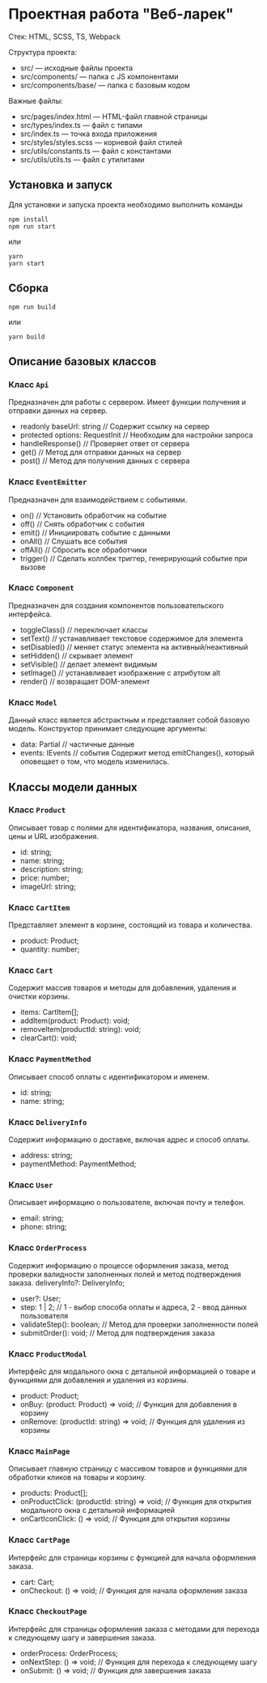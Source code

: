# Проектная работа "Веб-ларек"

Стек: HTML, SCSS, TS, Webpack

Структура проекта:
- src/ — исходные файлы проекта
- src/components/ — папка с JS компонентами
- src/components/base/ — папка с базовым кодом

Важные файлы:
- src/pages/index.html — HTML-файл главной страницы
- src/types/index.ts — файл с типами
- src/index.ts — точка входа приложения
- src/styles/styles.scss — корневой файл стилей
- src/utils/constants.ts — файл с константами
- src/utils/utils.ts — файл с утилитами

## Установка и запуск
Для установки и запуска проекта необходимо выполнить команды

```
npm install
npm run start
```

или

```
yarn
yarn start
```
## Сборка

```
npm run build
```

или

```
yarn build
```

## Описание базовых классов
### Класс `Api`
Предназначен для работы с сервером. Имеет функции получения и отправки данных на сервер.

- readonly baseUrl: string // Содержит ссылку на сервер
- protected options: RequestInit // Необходим для настройки запроса
- handleResponse() // Проверяет ответ от сервера
- get() // Метод для отправки данных на сервер
- post() // Метод для получения данных с сервера

### Класс `EventEmitter`
Предназначен для взаимодействием с событиями.

- on() // Установить обработчик на событие
- off() // Снять обработчик с события
- emit() // Инициировать событие с данными
- onAll() // Слушать все события
- offAll() // Сбросить все обработчики
- trigger() // Сделать коллбек триггер, генерирующий событие при вызове

### Класс `Component`
Предназначен для создания компонентов пользовательского интерфейса.

- toggleClass() // переключает классы
- setText() // устанавливает текстовое содержимое для элемента
- setDisabled() // меняет статус элемента на активный/неактивный
- setHidden() // скрывает элемент
- setVisible() // делает элемент видимым
- setImage() // устанавливает изображение с атрибутом alt
- render() // возвращает DOM-элемент

### Класс `Model`
Данный класс является абстрактным и представляет собой базовую модель. Конструктор принимает следующие аргументы:

- data: Partial // частичные данные
- events: IEvents // события Содержит метод emitChanges(), который оповещает о том, что модель изменилась.

## Классы модели данных
### Класс `Product`
Описывает товар с полями для идентификатора, названия, описания, цены и URL изображения.
- id: string;
- name: string;
- description: string;
- price: number;
- imageUrl: string;

### Класс `CartItem`
Представляет элемент в корзине, состоящий из товара и количества.
- product: Product;
- quantity: number;

### Класс `Cart`
Содержит массив товаров и методы для добавления, удаления и очистки корзины.
- items: CartItem[];
- addItem(product: Product): void;
- removeItem(productId: string): void;
- clearCart(): void;

### Класс `PaymentMethod`
Описывает способ оплаты с идентификатором и именем.
- id: string;
- name: string;

### Класс `DeliveryInfo`
Содержит информацию о доставке, включая адрес и способ оплаты.
- address: string;
- paymentMethod: PaymentMethod;

### Класс `User`
Описывает информацию о пользователе, включая почту и телефон.
- email: string;
- phone: string;

### Класс `OrderProcess`
Содержит информацию о процессе оформления заказа, метод проверки валидности заполненных полей и метод подтверждения заказа.
deliveryInfo?: DeliveryInfo;
- user?: User;
- step: 1 | 2; // 1 - выбор способа оплаты и адреса, 2 - ввод данных пользователя
- validateStep(): boolean; // Метод для проверки заполненности полей
- submitOrder(): void; // Метод для подтверждения заказа

### Класс `ProductModal`
Интерфейс для модального окна с детальной информацией о товаре и функциями для добавления и удаления из корзины.
- product: Product;
- onBuy: (product: Product) => void; // Функция для добавления в корзину
- onRemove: (productId: string) => void; // Функция для удаления из корзины

### Класс `MainPage`
Описывает главную страницу с массивом товаров и функциями для обработки кликов на товары и корзину.
- products: Product[];
- onProductClick: (productId: string) => void; // Функция для открытия модального окна с детальной информацией
- onCartIconClick: () => void; // Функция для открытия корзины

### Класс `CartPage`
Интерфейс для страницы корзины с функцией для начала оформления заказа.
- cart: Cart;
- onCheckout: () => void; // Функция для начала оформления заказа

### Класс `CheckoutPage`
Интерфейс для страницы оформления заказа с методами для перехода к следующему шагу и завершения заказа.
- orderProcess: OrderProcess;
- onNextStep: () => void; // Функция для перехода к следующему шагу
- onSubmit: () => void; // Функция для завершения заказа
